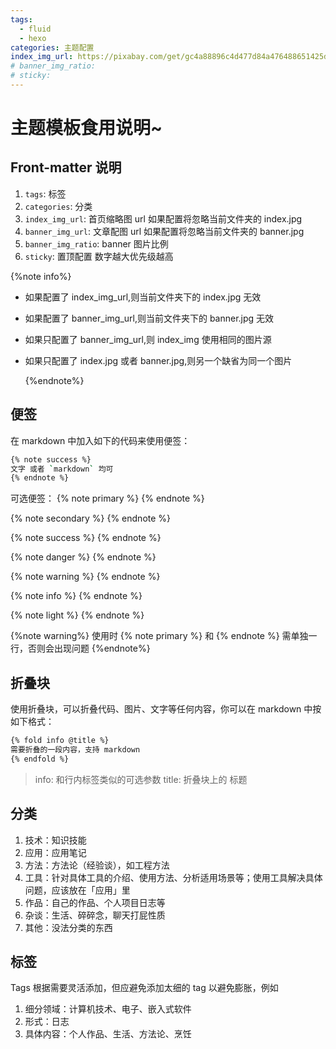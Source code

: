 ```yaml
---
tags:
  - fluid
  - hexo
categories: 主题配置
index_img_url: https://pixabay.com/get/gc4a88896c4d477d84a476488651425d95402e9db4ee0bcebd39024d3e5f05fdaef4df79fda5225d2068d0522300b1483.jpg
# banner_img_ratio:
# sticky:
---
```


# 主题模板食用说明~

## Front-matter 说明

1. `tags`: 标签
2. `categories`: 分类
3. `index_img_url`: 首页缩略图 url 如果配置将忽略当前文件夹的 index.jpg
4. `banner_img_url`: 文章配图 url 如果配置将忽略当前文件夹的 banner.jpg
5. `banner_img_ratio`: banner 图片比例
6. `sticky`: 置顶配置 数字越大优先级越高

{%note info%}

- 如果配置了 index_img_url,则当前文件夹下的 index.jpg 无效
- 如果配置了 banner_img_url,则当前文件夹下的 banner.jpg 无效
- 如果只配置了 banner_img_url,则 index_img 使用相同的图片源
- 如果只配置了 index.jpg 或者 banner.jpg,则另一个缺省为同一个图片

  {%endnote%}

## 便签

在 markdown 中加入如下的代码来使用便签：

```bash
{% note success %}
文字 或者 `markdown` 均可
{% endnote %}
```

可选便签：
{% note primary %}
{% endnote %}

{% note secondary %}
{% endnote %}

{% note success %}
{% endnote %}

{% note danger %}
{% endnote %}

{% note warning %}
{% endnote %}

{% note info %}
{% endnote %}

{% note light %}
{% endnote %}

{%note warning%}
使用时 {% note primary %} 和 {% endnote %} 需单独一行，否则会出现问题
{%endnote%}

## 折叠块

使用折叠块，可以折叠代码、图片、文字等任何内容，你可以在 markdown 中按如下格式：

```bash
{% fold info @title %}
需要折叠的一段内容，支持 markdown
{% endfold %}
```

> info: 和行内标签类似的可选参数 title: 折叠块上的 标题

## 分类

1. 技术：知识技能
2. 应用：应用笔记
3. 方法：方法论（经验谈），如工程方法
4. 工具：针对具体工具的介绍、使用方法、分析适用场景等；使用工具解决具体问题，应该放在「应用」里
5. 作品：自己的作品、个人项目日志等
6. 杂谈：生活、碎碎念，聊天打屁性质
7. 其他：没法分类的东西

## 标签

Tags 根据需要灵活添加，但应避免添加太细的 tag 以避免膨胀，例如

1. 细分领域：计算机技术、电子、嵌入式软件
2. 形式：日志
3. 具体内容：个人作品、生活、方法论、烹饪
